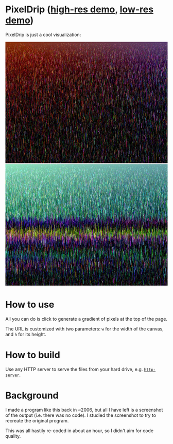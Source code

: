# PixelDrip ([high-res demo](http://share.bot.land/PixelDrip?w=800&h=600), [low-res demo](http://share.bot.land/PixelDrip?w=400&h=300))

PixelDrip is just a cool visualization:

![Demo picture #1 of pixels dripping](screenshots/demo1.png)
![Demo picture #2 of pixels dripping](screenshots/demo2.png)

# How to use

All you can do is click to generate a gradient of pixels at the top of the page.

The URL is customized with two parameters: `w` for the width of the canvas, and `h` for its height.

# How to build

Use any HTTP server to serve the files from your hard drive, e.g. [`http-server`](https://www.npmjs.com/package/http-server).

# Background

I made a program like this back in ~2006, but all I have left is a screenshot of the output (i.e. there was no code). I studied the screenshot to try to recreate the original program.

This was all hastily re-coded in about an hour, so I didn't aim for code quality.
